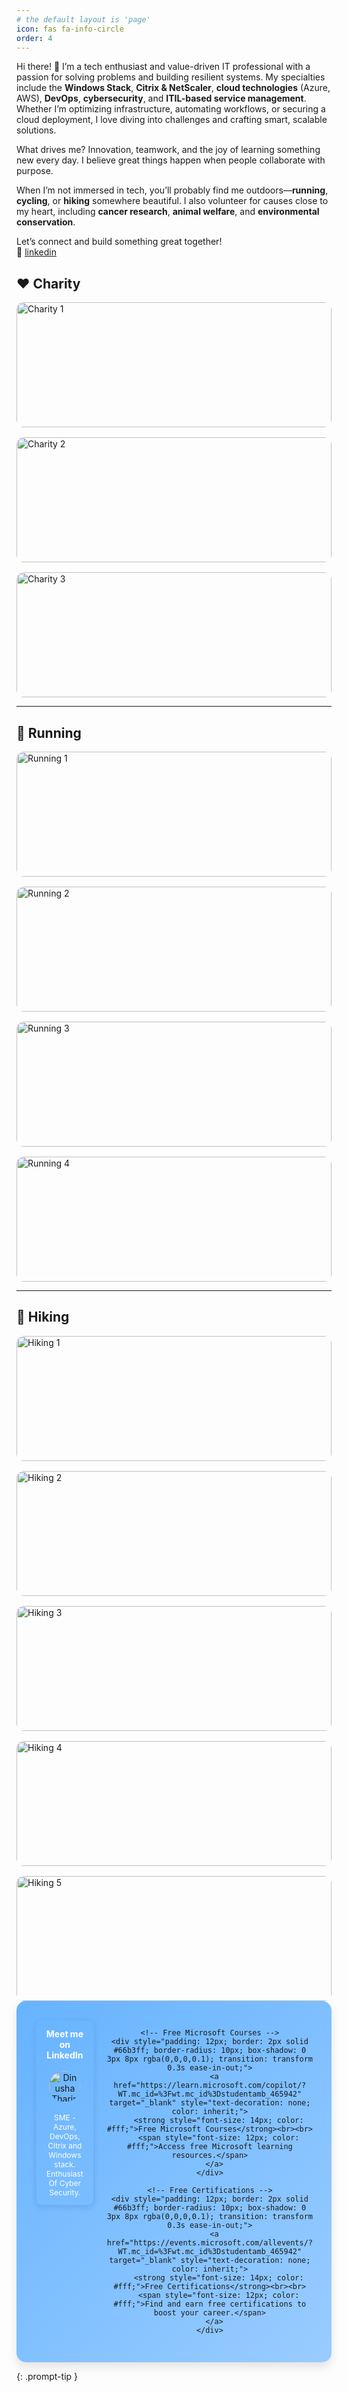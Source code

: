 ```yaml
---
# the default layout is 'page'
icon: fas fa-info-circle
order: 4
---
```

Hi there! 👋 I’m a tech enthusiast and value-driven IT professional with a passion for solving problems and building resilient systems. My specialties include the **Windows Stack**, **Citrix & NetScaler**, **cloud technologies** (Azure, AWS), **DevOps**, **cybersecurity**, and **ITIL-based service management**. Whether I’m optimizing infrastructure, automating workflows, or securing a cloud deployment, I love diving into challenges and crafting smart, scalable solutions.

What drives me? Innovation, teamwork, and the joy of learning something new every day. I believe great things happen when people collaborate with purpose.

When I’m not immersed in tech, you’ll probably find me outdoors—**running**, **cycling**, or **hiking** somewhere beautiful. I also volunteer for causes close to my heart, including **cancer research**, **animal welfare**, and **environmental conservation**.

Let’s connect and build something great together!  
🔗 [linkedin](https://www.linkedin.com/in/dinushatharindu)


## ❤️ Charity

<div style="display: grid; grid-template-columns: repeat(auto-fit, minmax(250px, 1fr)); gap: 16px;">

  <img src="assets/run-cancerhospital.jpg" alt="Charity 1" style="width: 100%; height: 200px; object-fit: cover; border-radius: 12px;" />
  <img src="assets/rundonation.jpg" alt="Charity 2" style="width: 100%; height: 200px; object-fit: cover; border-radius: 12px;" />
  <img src="assets/charityrun.jpg" alt="Charity 3" style="width: 100%; height: 200px; object-fit: cover; border-radius: 12px;" />

</div>

---

## 🏃 Running

<div style="display: grid; grid-template-columns: repeat(auto-fit, minmax(250px, 1fr)); gap: 16px;">

  <img src="assets/trailrunning.jpg" alt="Running 1" style="width: 100%; height: 200px; object-fit: cover; border-radius: 12px;" />
  <img src="assets/charityrun2.jpg" alt="Running 2" style="width: 100%; height: 200px; object-fit: cover; border-radius: 12px;" />
  <img src="assets/trailrunning2.jpg" alt="Running 3" style="width: 100%; height: 200px; object-fit: cover; border-radius: 12px;" />
  <img src="assets/charitymarathon.jpg" alt="Running 4" style="width: 100%; height: 200px; object-fit: cover; border-radius: 12px;" />

</div>

---

## 🥾 Hiking

<div style="display: grid; grid-template-columns: repeat(auto-fit, minmax(250px, 1fr)); gap: 16px;">

  <img src="assets/hikesrilanka.jpg" alt="Hiking 1" style="width: 100%; height: 200px; object-fit: cover; border-radius: 12px;" />
  <img src="assets/hikehillside.jpg" alt="Hiking 2" style="width: 100%; height: 200px; object-fit: cover; border-radius: 12px;" />
  <img src="assets/hiking1.jpg" alt="Hiking 3" style="width: 100%; height: 200px; object-fit: cover; border-radius: 12px;" />
  <img src="assets/hiking2.jpg" alt="Hiking 4" style="width: 100%; height: 200px; object-fit: cover; border-radius: 12px;" />
  <img src="assets/cycling.jpg" alt="Hiking 5" style="width: 100%; height: 200px; object-fit: cover; border-radius: 12px;" />

</div>


<div style="display: flex; justify-content: center; align-items: flex-start; text-align: center; gap: 20px; padding: 30px; background: linear-gradient(135deg, #66b3ff, #99ccff); border-radius: 15px; box-shadow: 0 8px 15px rgba(0,0,0,0.1);">

  <!-- First Column (LinkedIn Profile) -->
  <div style="flex: 1; max-width: 180px; padding: 12px; border: 2px solid #66b3ff; border-radius: 10px; box-shadow: 0 3px 8px rgba(0,0,0,0.1); transition: transform 0.3s ease-in-out;">
    <a href="https://www.linkedin.com/in/dinushatharindu/" target="_blank" style="text-decoration: none; color: inherit;">
      <strong style="font-size: 14px; color: #fff;">Meet me on LinkedIn</strong><br><br>
      <img src="https://media.licdn.com/dms/image/v2/D5603AQEvsf5kX0_8jw/profile-displayphoto-shrink_100_100/profile-displayphoto-shrink_100_100/0/1696480058873?e=1751500800&v=beta&t=2beBrDxeX7DAhi0ICDUB89iNUG0z-WGCwOUcdeGDTkk" alt="Dinusha Tharindu" style="border-radius: 50%; width: 50px; height: 50px;"><br><br>
      <span style="font-size: 12px; color: #fff;">SME - Azure, DevOps, Citrix and Windows stack.<br>Enthusiast Of Cyber Security.</span>
    </a>
  </div>

  <!-- Second Column (Courses + Certifications) -->
  <div style="flex: 2; display: flex; flex-direction: column; gap: 20px;">

    <!-- Free Microsoft Courses -->
    <div style="padding: 12px; border: 2px solid #66b3ff; border-radius: 10px; box-shadow: 0 3px 8px rgba(0,0,0,0.1); transition: transform 0.3s ease-in-out;">
      <a href="https://learn.microsoft.com/copilot/?WT.mc_id=%3Fwt.mc_id%3Dstudentamb_465942" target="_blank" style="text-decoration: none; color: inherit;">
        <strong style="font-size: 14px; color: #fff;">Free Microsoft Courses</strong><br><br>
        <span style="font-size: 12px; color: #fff;">Access free Microsoft learning resources.</span>
      </a>
    </div>

    <!-- Free Certifications -->
    <div style="padding: 12px; border: 2px solid #66b3ff; border-radius: 10px; box-shadow: 0 3px 8px rgba(0,0,0,0.1); transition: transform 0.3s ease-in-out;">
      <a href="https://events.microsoft.com/allevents/?WT.mc_id=%3Fwt.mc_id%3Dstudentamb_465942" target="_blank" style="text-decoration: none; color: inherit;">
        <strong style="font-size: 14px; color: #fff;">Free Certifications</strong><br><br>
        <span style="font-size: 12px; color: #fff;">Find and earn free certifications to boost your career.</span>
      </a>
    </div>

  </div>

</div>

<!-- Add hover effects -->
<style>
  a:hover {
    color: #00e6e6; /* Light cyan color on hover for links */
    text-decoration: underline;
  }
  
  div:hover {
    transform: scale(1.05); /* Slight scale-up effect on hover */
    box-shadow: 0 8px 15px rgba(0, 0, 0, 0.2); /* Slight glow effect on hover */
  }
</style>


{: .prompt-tip }
